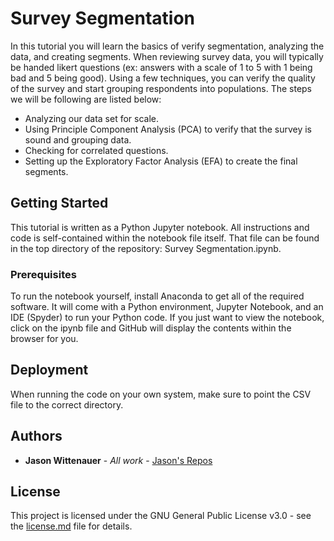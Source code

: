 # Survey Segmentation

In this tutorial you will learn the basics of verify segmentation, analyzing the data, and creating segments. When reviewing survey data, you will typically be handed likert questions (ex: answers with a scale of 1 to 5 with 1 being bad and 5 being good). Using a few techniques, you can verify the quality of the survey and start grouping respondents into populations. The steps we will be following are listed below:
* Analyzing our data set for scale.
* Using Principle Component Analysis (PCA) to verify that the survey is sound and grouping data.
* Checking for correlated questions.
* Setting up the Exploratory Factor Analysis (EFA) to create the final segments.

## Getting Started

This tutorial is written as a Python Jupyter notebook. All instructions and code is self-contained within the notebook file itself. That file can be found in the top directory of the repository: Survey Segmentation.ipynb.

### Prerequisites

To run the notebook yourself, install Anaconda to get all of the required software. It will come with a Python environment, Jupyter Notebook, and an IDE (Spyder) to run your Python code. If you just want to view the notebook, click on the ipynb file and GitHub will display the contents within the browser for you.

## Deployment

When running the code on your own system, make sure to point the CSV file to the correct directory.

## Authors

* **Jason Wittenauer** - *All work* - [Jason's Repos](https://github.com/jasonwi1202)

## License

This project is licensed under the GNU General Public License v3.0 - see the [license.md](license.md) file for details.
